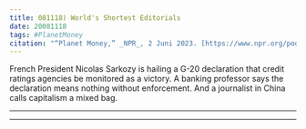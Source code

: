 ```yaml
---
title: 081118) World's Shortest Editorials
date: 20081118
tags: #PlanetMoney
citation: "“Planet Money,” _NPR_, 2 Juni 2023. [https://www.npr.org/podcasts/510289/planet-money](https://www.npr.org/podcasts/510289/planet-money) (diakses 4 Juni 2023)."
---
```


French President Nicolas Sarkozy is hailing a G-20 declaration that credit ratings agencies be monitored as a victory. A banking professor says the declaration means nothing without enforcement. And a journalist in China calls capitalism a mixed bag.

----

----
